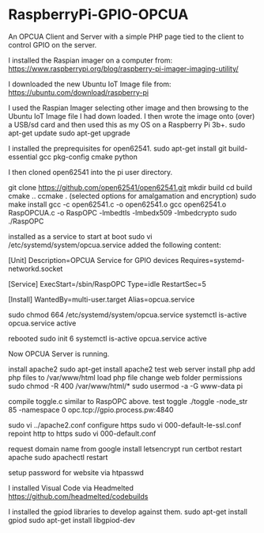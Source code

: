 # RaspberryPi-GPIO-OPCUA
An OPCUA Client and Server with a simple PHP page tied to the client to control GPIO on the server.

I installed the Raspian imager on a computer from:
https://www.raspberrypi.org/blog/raspberry-pi-imager-imaging-utility/

I downloaded the new Ubuntu IoT Image file from:
https://ubuntu.com/download/raspberry-pi

I used the Raspian Imager selecting other image and then browsing to the Ubuntu IoT Image file I had down loaded.
I then wrote the image onto (over) a USB/sd card and then used this as my OS on a Raspberry Pi 3b+.
sudo apt-get update
sudo apt-get upgrade


I installed the preprequisites for open62541.
 sudo apt-get install git build-essential gcc pkg-config cmake python


I then cloned open62541 into the pi user directory.

git clone https://github.com/open62541/open62541.git
mkdir build
cd build
cmake ..
ccmake . (selected options for amalgamation and encryption)
sudo make install
gcc -c open62541.c -o open62541.o
gcc open62541.o RaspOPCUA.c -o RaspOPC -lmbedtls -lmbedx509 -lmbedcrypto
sudo ./RaspOPC

installed as a service to start at boot
sudo vi /etc/systemd/system/opcua.service
added the following content:

[Unit]
Description=OPCUA Service for GPIO devices
Requires=systemd-networkd.socket

[Service]
ExecStart=/sbin/RaspOPC
Type=idle
RestartSec=5

[Install]
WantedBy=multi-user.target
Alias=opcua.service

sudo chmod 664 /etc/systemd/system/opcua.service
systemctl is-active opcua.service
active

rebooted
sudo init 6
systemctl is-active opcua.service
active

Now OPCUA Server is running.

install apache2
sudo apt-get install apache2
test web server
install php
add php files to /var/www/html
load php file
change web folder permissions
sudo chmod -R 400 /var/www/html/*
 sudo usermod -a -G www-data pi

compile toggle.c similar to RaspOPC above.
test toggle
./toggle -node_str 85 -namespace 0 opc.tcp://gpio.process.pw:4840

sudo vi ../apache2.conf 
configure https
sudo vi 000-default-le-ssl.conf 
repoint http to https
sudo vi 000-default.conf 

request domain name from google
install letsencrypt
run certbot
restart apache
sudo apachectl restart

setup password for website via htpasswd

I installed Visual Code via Headmelted
https://github.com/headmelted/codebuilds

I installed the gpiod libraries to develop against them.
sudo apt-get install gpiod
sudo apt-get install libgpiod-dev


